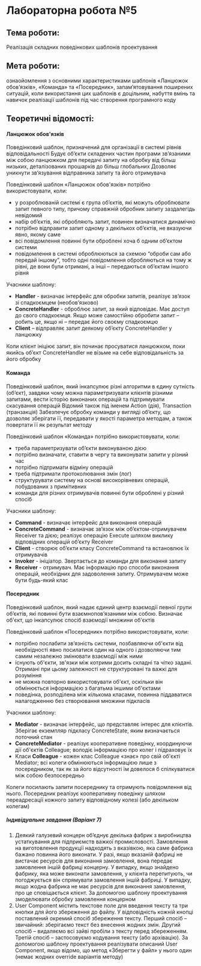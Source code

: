 # Лабораторна робота №5
## Тема роботи:
Реалізація складних поведінкових шаблонів проектування
## Мета роботи:
ознаойомлення з основними характеристиками шаблонів «Ланцюжок обов’язків», «Команда» та «Посередник», запам’ятовування поширених ситуацій, коли використання цих шаблонів є доцільним, набуття вмінь та навичок реалізації шаблонів під час створення програмного коду
## Теоретичні відомості:
#### __Ланцюжок обов'язків__
Поведінковий шаблон, призначений для організації в системі рівнів відповідальності
Будує об’єкти складених частин програми зв’язаними між собою ланцюжком для передачі запиту на обробку від більш низьких, деталізованих прошарків до більш глобальних
Дозволяє уникнути зв’язування відправника запиту та його отримувача

Поведінковий шаблон «Ланцюжок обов'язків» потрібно використовувати, коли:
* у розроблюваній системі є група об’єктів, які можуть оброблювати запит певного типу, причому справжній обробник запиту заздалегідь невідомий
* набір об’єктів, які обробляють запит, повинен визначатися динамічно
* потрібно відправити запит одному з декількох об’єктів, не вказуючи явно, якому саме
* всі повідомлення повинні бути оброблені хоча б одним об’єктом системи
* повідомлення в системі оброблюються за схемою “оброби сам або передай іншому”, тобто одні повідомлення обробляються на тому ж рівні, де вони були отримані, а інші – передаються об’єктам іншого рівня

Учасники шаблону:

* __Handler__ - визначає інтерфейс для обробки запитів, реалізує зв’язок зі спадкоємцем (необов’язково)
* __ConcreteHandler__ - оброблює запит, за який відповідає. Має доступ до свого спадкоємця. Якщо може самостійно обробити запит – робить це, якщо ні – передає його своєму спадкоємцю
* __Client__ – відправляє запит деякому об’єкту ConcreteHandler у ланцюжку

Коли клієнт ініціює запит, він починає просуватися ланцюжком, поки якийсь об’єкт ConcreteHandler не візьме на себе відповідальність за його обробку

#### __Команда__
Поведінковий шаблон, який інкапсулює різні алгоритми в єдину сутність (об’єкт), завдяки чому можна параметризувати клієнтів різними запитами, вести історію виконаних операцій та підтримувати скасування операцій
Відомий також під іменем Action (дія), Transaction (транзакція)
Забезпечує обробку команди у вигляді об’єкту, що дозволяє зберігати її, передавати у якості параметра методам, а також повертати її як результат методу

Поведінковий шаблон «Команда» потрібно використовувати, коли:
* треба параметризувати об’єкти виконуваною дією
* потрібно визначати, ставити в чергу та виконувати запити у різний час
* потрібно підтримати відміну операцій
* треба підтримати протоколювання змін (лог)
* структурувати систему на основі високорівневих операцій, побудованих з примітивних
* команди для різних отримувачів повинні бути оброблені у різний спосіб

Учасники шаблону:
* __Command__ - визначає інтерфейс для виконання операцій
* __ConcreteCommand__ - визначає зв’язок між об’єктом-отримувачем Receiver та дією; реалізує операцію Execute шляхом виклику відповідних операцій об’єкту Receiver
* __Client__ - створює об’єкти класу ConcreteCommand та встановлює їх отримувачів
* __Invoker__ - ініціатор. Звертається до команди для виконання запиту
* __Receiver__ - отримувач. Має інформацію про способи виконання операцій, необхідних для задоволення запиту. Отримувачем може бути будь-який клас

#### __Посередник__
Поведінковий шаблон, який надає єдиний центр взаємодії певної групи об’єктів, які повинні бути взаємнопов’язаними між собою. Визначає об'єкт, що інкапсулює спосіб взаємодії множини об'єктів

Поведінковий шаблон «Посередник» потрібно використовувати, коли:
* потрібно послабити зв’язність системи, позбавляючи об'єкти від необхідності явно посилатися один на одного і дозволяючи тим самим незалежно змінювати взаємодії між ними
* існують об'єкти, зв'язки між котрими досить складні та чітко задані. Отримані при цьому залежності не структуровані та важкі для розуміння
* не можна повторно використовувати об'єкт, оскільки він обмінюється інформацією з багатьма іншими об'єктами
* поведінка, розподілена між кількома класами, повинна піддаватися налагодженню без створювання множини підкласів

Учасники шаблону:
* __Mediator__ - визначає інтерфейс, що представляє інтерес для клієнтів. Зберігає екземпляр підкласу ConcreteState, яким визначається поточний стан
* __ConcreteMediator__ - реалізує кооперативне поведінку, координуючи дії об'єктів Colleague; володіє інформацією про колег і підраховує їх
* Класи __Colleague__ - кожен клас Colleague «знає» про свій об'єкті Mediator; всі колеги обмінюються інформацією лише з посередником, так як за його відсутності їм довелося б спілкуватися між собою безпосередньо

Колеги посилають запити посереднику та отримують повідомлення від нього. Посередник реалізує кооперативну поведінку шляхом переадресації кожного запиту відповідному колезі (або декільком колегам)

##### Індивідуальне завдання (Варіант 7)
1. Деякий галузевий концерн об’єднує декілька фабрик з виробництва устаткування для підприємств важкої промисловості. Замовлення на виготовлення продукції надходять з вказівкою, яка саме фабрика бажано повинна його виконати. У разі, якщо вказаній фабриці не вистачає ресурсів для виконання замовлення, вона передає замовлення іншій фабриці концерну. У випадку, якщо знайдено фабрику, яка може виконати замовлення, у клієнта перепитують, чи погоджується він спрямувати замовлення іншій фабриці. У випадку, якщо жодна фабрика не має ресурсів для виконання замовлення, про це сповіщається клієнт. За допомогою шаблону проектування змоделювати обробку замовлення концерном
2. User Component містить текстове поле для введення тексту та три кнопки для його збереження до файлу. У відповідність кожній кнопці поставлений окремий спосіб збереження тексту. Перший спосіб – звичайний: зберігаємо текст без внесення жодних змін. Другий спосіб – видаляємо всі зайві пробіли з тексту перед збереженням. Третій спосіб – застосовуємо кодування тексту (або архівацію). За допомогою шаблону проектування реалізувати описаний User Component, якщо відомо, що метод «Зберегти у файл» у нього один (немає жодних override варіантів методу)